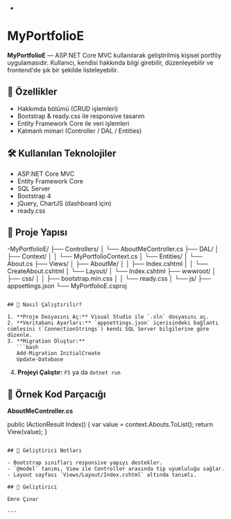 -
# MyPortfolioE

**MyPortfolioE** — ASP.NET Core MVC kullanılarak geliştirilmiş kişisel portföy uygulamasıdır. Kullanıcı, kendisi hakkında bilgi girebilir, düzenleyebilir ve frontend'de şık bir şekilde listeleyebilir.

## 🚀 Özellikler

- Hakkımda bölümü (CRUD işlemleri)
- Bootstrap & ready.css ile responsive tasarım
- Entity Framework Core ile veri işlemleri
- Katmanlı mimari (Controller / DAL / Entities)

## 🛠️ Kullanılan Teknolojiler

- ASP.NET Core MVC
- Entity Framework Core
- SQL Server
- Bootstrap 4
- jQuery, ChartJS (dashboard için)
- ready.css

## 📁 Proje Yapısı

-MyPortfolioE/
├── Controllers/
│   └── AboutMeController.cs
├── DAL/
│   ├── Context/
│   │   └── MyPortfolioContext.cs
│   └── Entities/
│       └── About.cs
├── Views/
│   ├── AboutMe/
│   │   ├── Index.cshtml
│   │   └── CreateAbout.cshtml
│   └── Layout/
│       └── Index.cshtml
├── wwwroot/
│   ├── css/
│   │   ├── bootstrap.min.css
│   │   └── ready.css
│   └── js/
├── appsettings.json
└── MyPortfolioE.csproj
```

## 🧪 Nasıl Çalıştırılır?

1. **Proje Dosyasını Aç:** Visual Studio ile `.sln` dosyasını aç.
2. **Veritabanı Ayarları:** `appsettings.json` içerisindeki bağlantı cümlesini (`ConnectionStrings`) kendi SQL Server bilgilerine göre düzenle.
3. **Migration Oluştur:**
   ```bash
   Add-Migration InitialCreate
   Update-Database
   ```
4. **Projeyi Çalıştır:** `F5` ya da `dotnet run`

## 📝 Örnek Kod Parçacığı

**AboutMeController.cs**

public IActionResult Index()
{
    var value = context.Abouts.ToList();
    return View(value);
}
```

## 📌 Geliştirici Notları

- Bootstrap sınıfları responsive yapıyı destekler.
- `@model` tanımı, View ile Controller arasında tip uyumluluğu sağlar.
- Layout sayfası `Views/Layout/Index.cshtml` altında tanımlı.

## 👤 Geliştirici

Emre Çınar

---

```

